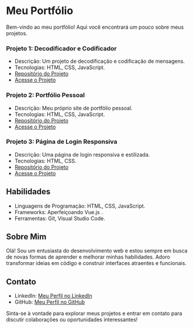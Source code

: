# Meu Portfólio

Bem-vindo ao meu portfólio! Aqui você encontrará um pouco sobre meus projetos.


### Projeto 1: Decodificador e Codificador
- Descrição: Um projeto de decodificação e codificação de mensagens.
- Tecnologias: HTML, CSS, JavaScript.
- [Repositório do Projeto](https://github.com/Dev-Wellington/decoder-one)
- [Acesse o Projeto](https://dev-wellington.github.io/decoder-one/)

### Projeto 2: Portfólio Pessoal
- Descrição: Meu próprio site de portfólio pessoal.
- Tecnologias: HTML, CSS, JavaScript.
- [Repositório do Projeto](https://github.com/Dev-Wellington/portfolio-one)
- [Acesse o Projeto](https://dev-wellington.github.io/portfolio-one/)

### Projeto 3: Página de Login Responsiva
- Descrição: Uma página de login responsiva e estilizada.
- Tecnologias: HTML, CSS.
- [Repositório do Projeto](https://github.com/Dev-Wellington/login-page)
- [Acesse o Projeto](https://dev-wellington.github.io/login-page/)

## Habilidades

- Linguagens de Programação: HTML, CSS, JavaScript.
- Frameworks: Aperfeiçoando Vue.js .
- Ferramentas: Git, Visual Studio Code.

## Sobre Mim

Olá! Sou um entusiasta do desenvolvimento web e estou sempre em busca de novas formas de aprender e melhorar minhas habilidades. Adoro transformar ideias em código e construir interfaces atraentes e funcionais.

## Contato

- LinkedIn: [Meu Perfil no LinkedIn](https://www.linkedin.com/in/wellington-ds-silva/)
- GitHub: [Meu Perfil no GitHub](https://github.com/Dev-Wellington)

Sinta-se à vontade para explorar meus projetos e entrar em contato para discutir colaborações ou oportunidades interessantes!
